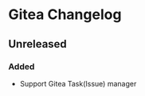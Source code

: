 <!-- Keep a Changelog guide -> https://keepachangelog.com -->

# Gitea Changelog

## Unreleased

### Added

- Support Gitea Task(Issue) manager
